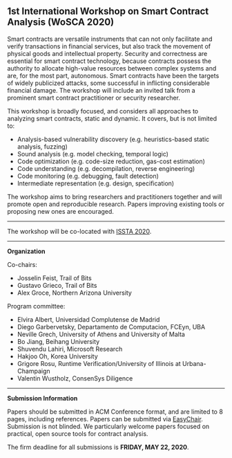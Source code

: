 ## 1st International Workshop on Smart Contract Analysis (WoSCA 2020)

Smart contracts are versatile instruments that can not only facilitate and verify transactions in financial services, but also track the movement of physical goods and intellectual property. Security and correctness are essential for smart contract technology, because contracts possess the authority to allocate high-value resources between complex systems and are, for the most part, autonomous. Smart contracts have been the targets of widely publicized attacks, some successful in inflicting considerable financial damage.  The workshop will include an invited talk from a prominent smart contract practitioner or security researcher.

This workshop is broadly focused, and considers all approaches to analyzing smart contracts, static and dynamic. It covers, but is not limited to:
* Analysis-based vulnerability discovery (e.g. heuristics-based static analysis, fuzzing) 
* Sound analysis (e.g. model checking, temporal logic)
* Code optimization (e.g. code-size reduction, gas-cost estimation)
* Code understanding (e.g. decompilation, reverse engineering)
* Code monitoring (e.g. debugging, fault detection)
* Intermediate representation (e.g. design, specification)

The workshop aims to bring researchers and practitioners together and will promote open and reproducible research. Papers improving existing tools or proposing new ones are encouraged.

----------------------------------------

The workshop will be co-located with [ISSTA 2020](https://conf.researchr.org/home/issta-2020).

----------------------------------------

**Organization**

Co-chairs:
* Josselin Feist, Trail of Bits
* Gustavo Grieco, Trail of Bits
* Alex Groce, Northern Arizona University

Program committee:
* Elvira Albert, Universidad Complutense de Madrid
* Diego Garbervetsky, Departamento de Computacion, FCEyn, UBA
* Neville Grech, University of Athens and University of Malta
* Bo Jiang, Beihang University
* Shuvendu Lahiri, Microsoft Research
* Hakjoo Oh, Korea University
* Grigore Rosu, Runtime Verification/University of Illinois at Urbana-Champaign
* Valentin Wustholz, ConsenSys Diligence

----------------------------------------

**Submission Information**

Papers should be submitted in ACM Conference format, and are limited to 8 pages, including references.  Papers can be submitted via [EasyChair](https://easychair.org/conferences/?conf=wosca20).  Submission is not blinded.  We particularly welcome papers focused on practical, open source tools for contract analysis.

The firm deadline for all submissions is **FRIDAY, MAY 22, 2020**.
